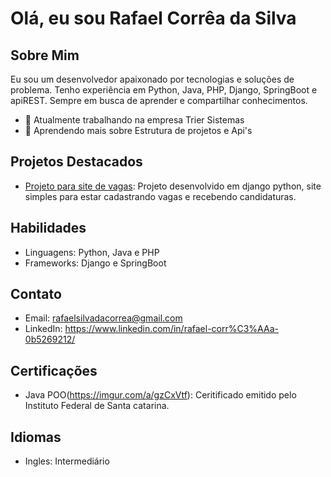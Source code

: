 # Olá, eu sou Rafael Corrêa da Silva


## Sobre Mim

Eu sou um desenvolvedor apaixonado por tecnologias e soluções de problema. Tenho experiência em Python, Java, PHP, Django, SpringBoot e apiREST. Sempre em busca de aprender e compartilhar conhecimentos.

- 🔭 Atualmente trabalhando na empresa Trier Sistemas
- 🌱 Aprendendo mais sobre Estrutura de projetos e Api's

## Projetos Destacados

- [Projeto para site de vagas](github.com/developerRcs/pyRep): Projeto desenvolvido em django python, site simples para estar cadastrando vagas e recebendo candidaturas.

## Habilidades

- Linguagens: Python, Java e PHP
- Frameworks: Django e SpringBoot

## Contato

- Email: rafaelsilvadacorrea@gmail.com  
- LinkedIn: https://www.linkedin.com/in/rafael-corr%C3%AAa-0b5269212/

## Certificações

- Java POO(https://imgur.com/a/gzCxVtf): Ceritificado emitido pelo Instituto Federal de Santa catarina.


## Idiomas

- Ingles: Intermediário


<!---
developerRcs/developerRcs is a ✨ special ✨ repository because its `README.md` (this file) appears on your GitHub profile.
You can click the Preview link to take a look at your changes.
--->
